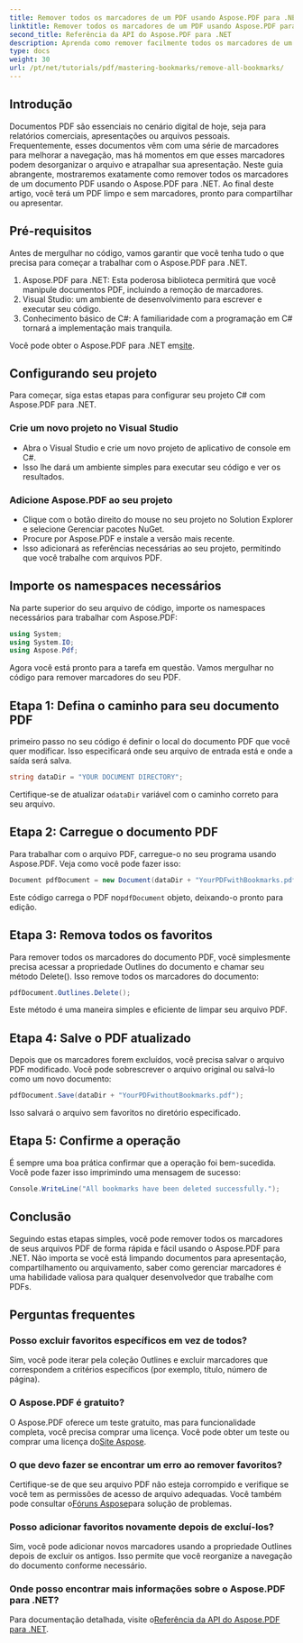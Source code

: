 ```yaml
---
title: Remover todos os marcadores de um PDF usando Aspose.PDF para .NET
linktitle: Remover todos os marcadores de um PDF usando Aspose.PDF para .NET
second_title: Referência da API do Aspose.PDF para .NET
description: Aprenda como remover facilmente todos os marcadores de um documento PDF usando o Aspose.PDF para .NET. Este guia passo a passo fornece instruções detalhadas.
type: docs
weight: 30
url: /pt/net/tutorials/pdf/mastering-bookmarks/remove-all-bookmarks/
---
```

## Introdução

Documentos PDF são essenciais no cenário digital de hoje, seja para relatórios comerciais, apresentações ou arquivos pessoais. Frequentemente, esses documentos vêm com uma série de marcadores para melhorar a navegação, mas há momentos em que esses marcadores podem desorganizar o arquivo e atrapalhar sua apresentação. Neste guia abrangente, mostraremos exatamente como remover todos os marcadores de um documento PDF usando o Aspose.PDF para .NET. Ao final deste artigo, você terá um PDF limpo e sem marcadores, pronto para compartilhar ou apresentar.

## Pré-requisitos

Antes de mergulhar no código, vamos garantir que você tenha tudo o que precisa para começar a trabalhar com o Aspose.PDF para .NET.

1. Aspose.PDF para .NET: Esta poderosa biblioteca permitirá que você manipule documentos PDF, incluindo a remoção de marcadores.
2. Visual Studio: um ambiente de desenvolvimento para escrever e executar seu código.
3. Conhecimento básico de C#: A familiaridade com a programação em C# tornará a implementação mais tranquila.

 Você pode obter o Aspose.PDF para .NET em[site](https://releases.aspose.com/pdf/net/).

## Configurando seu projeto

Para começar, siga estas etapas para configurar seu projeto C# com Aspose.PDF para .NET.

### Crie um novo projeto no Visual Studio

- Abra o Visual Studio e crie um novo projeto de aplicativo de console em C#.
- Isso lhe dará um ambiente simples para executar seu código e ver os resultados.

### Adicione Aspose.PDF ao seu projeto

- Clique com o botão direito do mouse no seu projeto no Solution Explorer e selecione Gerenciar pacotes NuGet.
- Procure por Aspose.PDF e instale a versão mais recente.
- Isso adicionará as referências necessárias ao seu projeto, permitindo que você trabalhe com arquivos PDF.

## Importe os namespaces necessários

Na parte superior do seu arquivo de código, importe os namespaces necessários para trabalhar com Aspose.PDF:

```csharp
using System;
using System.IO;
using Aspose.Pdf;
```

Agora você está pronto para a tarefa em questão. Vamos mergulhar no código para remover marcadores do seu PDF.

## Etapa 1: Defina o caminho para seu documento PDF

primeiro passo no seu código é definir o local do documento PDF que você quer modificar. Isso especificará onde seu arquivo de entrada está e onde a saída será salva.

```csharp
string dataDir = "YOUR DOCUMENT DIRECTORY";
```

 Certifique-se de atualizar o`dataDir` variável com o caminho correto para seu arquivo.

## Etapa 2: Carregue o documento PDF

Para trabalhar com o arquivo PDF, carregue-o no seu programa usando Aspose.PDF. Veja como você pode fazer isso:

```csharp
Document pdfDocument = new Document(dataDir + "YourPDFwithBookmarks.pdf");
```

 Este código carrega o PDF no`pdfDocument` objeto, deixando-o pronto para edição.

## Etapa 3: Remova todos os favoritos

Para remover todos os marcadores do documento PDF, você simplesmente precisa acessar a propriedade Outlines do documento e chamar seu método Delete(). Isso remove todos os marcadores do documento:

```csharp
pdfDocument.Outlines.Delete();
```

Este método é uma maneira simples e eficiente de limpar seu arquivo PDF.

## Etapa 4: Salve o PDF atualizado

Depois que os marcadores forem excluídos, você precisa salvar o arquivo PDF modificado. Você pode sobrescrever o arquivo original ou salvá-lo como um novo documento:

```csharp
pdfDocument.Save(dataDir + "YourPDFwithoutBookmarks.pdf");
```

Isso salvará o arquivo sem favoritos no diretório especificado.

## Etapa 5: Confirme a operação

É sempre uma boa prática confirmar que a operação foi bem-sucedida. Você pode fazer isso imprimindo uma mensagem de sucesso:

```csharp
Console.WriteLine("All bookmarks have been deleted successfully.");
```

## Conclusão

Seguindo estas etapas simples, você pode remover todos os marcadores de seus arquivos PDF de forma rápida e fácil usando o Aspose.PDF para .NET. Não importa se você está limpando documentos para apresentação, compartilhamento ou arquivamento, saber como gerenciar marcadores é uma habilidade valiosa para qualquer desenvolvedor que trabalhe com PDFs.

## Perguntas frequentes

### Posso excluir favoritos específicos em vez de todos?

Sim, você pode iterar pela coleção Outlines e excluir marcadores que correspondem a critérios específicos (por exemplo, título, número de página).

### O Aspose.PDF é gratuito?

 O Aspose.PDF oferece um teste gratuito, mas para funcionalidade completa, você precisa comprar uma licença. Você pode obter um teste ou comprar uma licença do[Site Aspose](https://purchase.aspose.com/buy).

### O que devo fazer se encontrar um erro ao remover favoritos?

 Certifique-se de que seu arquivo PDF não esteja corrompido e verifique se você tem as permissões de acesso de arquivo adequadas. Você também pode consultar o[Fóruns Aspose](https://forum.aspose.com/c/pdf/9)para solução de problemas.

### Posso adicionar favoritos novamente depois de excluí-los?

Sim, você pode adicionar novos marcadores usando a propriedade Outlines depois de excluir os antigos. Isso permite que você reorganize a navegação do documento conforme necessário.

### Onde posso encontrar mais informações sobre o Aspose.PDF para .NET?

 Para documentação detalhada, visite o[Referência da API do Aspose.PDF para .NET](https://reference.aspose.com/pdf/net/).